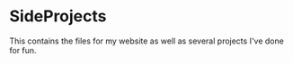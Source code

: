 # SideProjects
This contains the files for my website as well as several projects I've done for fun.
